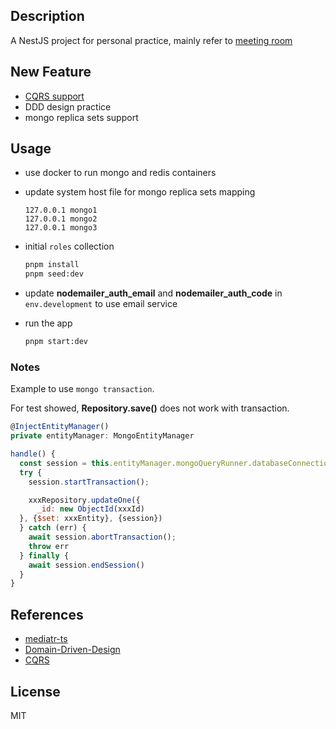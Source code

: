 ## Description
A NestJS project for personal practice, mainly refer to  [meeting room](https://github.com/QuarkGluonPlasma/nestjs-course-code/tree/main/meeting_room_booking_system_backend?mode=light)
## New Feature
- [CQRS support](/libs//mediator/src/mediator.service.ts)
- DDD design practice
- mongo replica sets support

## Usage
- use docker to run mongo and redis containers
- update system host file for mongo replica sets mapping

  ```
  127.0.0.1 mongo1
  127.0.0.1 mongo2
  127.0.0.1 mongo3
  ```

- initial `roles` collection

  ```bash
  pnpm install
  pnpm seed:dev
  ```
- update **nodemailer_auth_email** and **nodemailer_auth_code** in `env.development` to use email service
- run the app

  ```bash
  pnpm start:dev
  ```
### Notes
  Example to use `mongo transaction`.

  For test showed, **Repository.save()** does not work with transaction. 
   
  ```js
  @InjectEntityManager()
  private entityManager: MongoEntityManager

  handle() {
    const session = this.entityManager.mongoQueryRunner.databaseConnection.startSession();
    try {
      session.startTransaction();

      xxxRepository.updateOne({
        _id: new ObjectId(xxxId)
    }, {$set: xxxEntity}, {session})
    } catch (err) {
      await session.abortTransaction();
      throw err
    } finally {
      await session.endSession()
    }
  }
  ```

## References
- [mediatr-ts](https://github.com/m4ss1m0g/mediatr-ts)
- [Domain-Driven-Design](https://khalilstemmler.com/articles/categories/domain-driven-design)
- [CQRS](https://blog.christian-schou.dk/how-to-implement-cqrs-with-mediatr-in-asp-net/)
## License
MIT